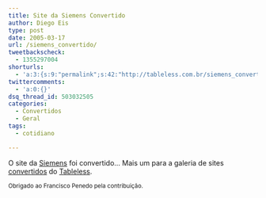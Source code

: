 ```yaml
---
title: Site da Siemens Convertido
author: Diego Eis
type: post
date: 2005-03-17
url: /siemens_convertido/
tweetbackscheck:
  - 1355297004
shorturls:
  - 'a:3:{s:9:"permalink";s:42:"http://tableless.com.br/siemens_convertido";s:7:"tinyurl";s:26:"http://tinyurl.com/3ms9762";s:4:"isgd";s:19:"http://is.gd/d1vSQZ";}'
twittercomments:
  - 'a:0:{}'
dsq_thread_id: 503032505
categories:
  - Convertidos
  - Geral
tags:
  - cotidiano

---
```

O site da [Siemens][1] foi convertido&#8230; Mais um para a galeria de sites [convertidos][2] do [Tableless][3].

<small>Obrigado ao Francisco Penedo pela contribuição.</small>

 [1]: http://tableless.com.br/convertidos/siemens/tableless/
 [2]: http://tableless.com.br/convertidos/
 [3]: http://tableless.com.br/